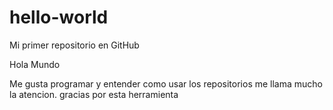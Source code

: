 # hello-world
Mi primer repositorio en GitHub

Hola Mundo

Me gusta programar y entender como usar los repositorios me llama mucho la atencion.
gracias por esta herramienta

